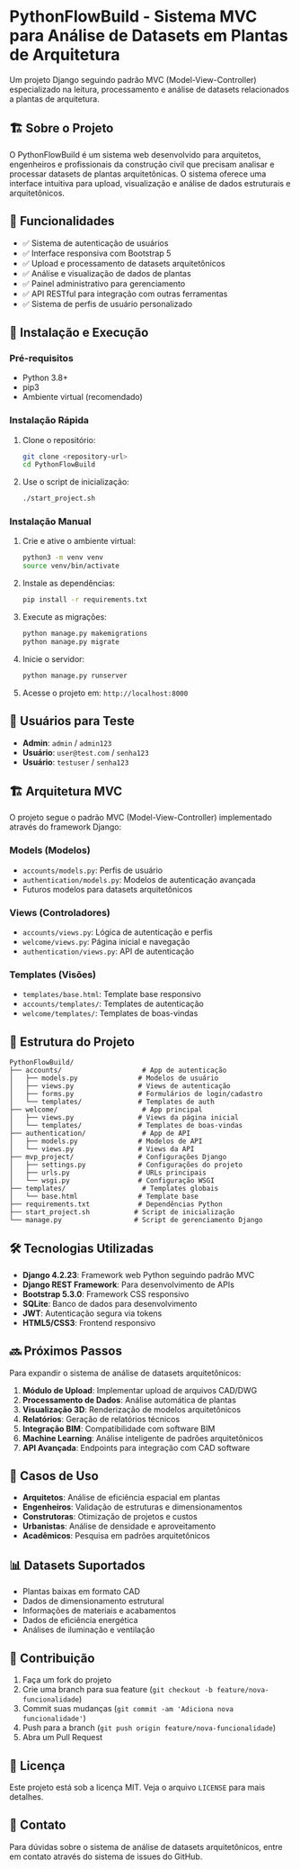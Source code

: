 # PythonFlowBuild - Sistema MVC para Análise de Datasets em Plantas de Arquitetura

Um projeto Django seguindo padrão MVC (Model-View-Controller) especializado na leitura, processamento e análise de datasets relacionados a plantas de arquitetura.

## 🏗️ Sobre o Projeto

O PythonFlowBuild é um sistema web desenvolvido para arquitetos, engenheiros e profissionais da construção civil que precisam analisar e processar datasets de plantas arquitetônicas. O sistema oferece uma interface intuitiva para upload, visualização e análise de dados estruturais e arquitetônicos.

## 🎯 Funcionalidades

- ✅ Sistema de autenticação de usuários
- ✅ Interface responsiva com Bootstrap 5
- ✅ Upload e processamento de datasets arquitetônicos
- ✅ Análise e visualização de dados de plantas
- ✅ Painel administrativo para gerenciamento
- ✅ API RESTful para integração com outras ferramentas
- ✅ Sistema de perfis de usuário personalizado

## 🚀 Instalação e Execução

### Pré-requisitos
- Python 3.8+
- pip3
- Ambiente virtual (recomendado)

### Instalação Rápida

1. Clone o repositório:
   ```bash
   git clone <repository-url>
   cd PythonFlowBuild
   ```

2. Use o script de inicialização:
   ```bash
   ./start_project.sh
   ```

### Instalação Manual

1. Crie e ative o ambiente virtual:
   ```bash
   python3 -m venv venv
   source venv/bin/activate
   ```

2. Instale as dependências:
   ```bash
   pip install -r requirements.txt
   ```

3. Execute as migrações:
   ```bash
   python manage.py makemigrations
   python manage.py migrate
   ```

4. Inicie o servidor:
   ```bash
   python manage.py runserver
   ```

5. Acesse o projeto em: `http://localhost:8000`

## 👥 Usuários para Teste

- **Admin**: `admin` / `admin123`
- **Usuário**: `user@test.com` / `senha123`
- **Usuário**: `testuser` / `senha123`

## 🏗️ Arquitetura MVC

O projeto segue o padrão MVC (Model-View-Controller) implementado através do framework Django:

### Models (Modelos)
- `accounts/models.py`: Perfis de usuário
- `authentication/models.py`: Modelos de autenticação avançada
- Futuros modelos para datasets arquitetônicos

### Views (Controladores)
- `accounts/views.py`: Lógica de autenticação e perfis
- `welcome/views.py`: Página inicial e navegação
- `authentication/views.py`: API de autenticação

### Templates (Visões)
- `templates/base.html`: Template base responsivo
- `accounts/templates/`: Templates de autenticação
- `welcome/templates/`: Templates de boas-vindas

## 📂 Estrutura do Projeto

```
PythonFlowBuild/
├── accounts/                    # App de autenticação
│   ├── models.py               # Modelos de usuário
│   ├── views.py                # Views de autenticação
│   ├── forms.py                # Formulários de login/cadastro
│   └── templates/              # Templates de auth
├── welcome/                     # App principal
│   ├── views.py                # Views da página inicial
│   └── templates/              # Templates de boas-vindas
├── authentication/              # App de API
│   ├── models.py               # Modelos de API
│   └── views.py                # Views da API
├── mvp_project/                # Configurações Django
│   ├── settings.py             # Configurações do projeto
│   ├── urls.py                 # URLs principais
│   └── wsgi.py                 # Configuração WSGI
├── templates/                   # Templates globais
│   └── base.html               # Template base
├── requirements.txt            # Dependências Python
├── start_project.sh           # Script de inicialização
└── manage.py                  # Script de gerenciamento Django
```

## 🛠️ Tecnologias Utilizadas

- **Django 4.2.23**: Framework web Python seguindo padrão MVC
- **Django REST Framework**: Para desenvolvimento de APIs
- **Bootstrap 5.3.0**: Framework CSS responsivo
- **SQLite**: Banco de dados para desenvolvimento
- **JWT**: Autenticação segura via tokens
- **HTML5/CSS3**: Frontend responsivo

## 🔜 Próximos Passos

Para expandir o sistema de análise de datasets arquitetônicos:

1. **Módulo de Upload**: Implementar upload de arquivos CAD/DWG
2. **Processamento de Dados**: Análise automática de plantas
3. **Visualização 3D**: Renderização de modelos arquitetônicos
4. **Relatórios**: Geração de relatórios técnicos
5. **Integração BIM**: Compatibilidade com software BIM
6. **Machine Learning**: Análise inteligente de padrões arquitetônicos
7. **API Avançada**: Endpoints para integração com CAD software

## 🎨 Casos de Uso

- **Arquitetos**: Análise de eficiência espacial em plantas
- **Engenheiros**: Validação de estruturas e dimensionamentos
- **Construtoras**: Otimização de projetos e custos
- **Urbanistas**: Análise de densidade e aproveitamento
- **Acadêmicos**: Pesquisa em padrões arquitetônicos

## 📊 Datasets Suportados

- Plantas baixas em formato CAD
- Dados de dimensionamento estrutural
- Informações de materiais e acabamentos
- Dados de eficiência energética
- Análises de iluminação e ventilação

## 🤝 Contribuição

1. Faça um fork do projeto
2. Crie uma branch para sua feature (`git checkout -b feature/nova-funcionalidade`)
3. Commit suas mudanças (`git commit -am 'Adiciona nova funcionalidade'`)
4. Push para a branch (`git push origin feature/nova-funcionalidade`)
5. Abra um Pull Request

## 📝 Licença

Este projeto está sob a licença MIT. Veja o arquivo `LICENSE` para mais detalhes.

## 📧 Contato

Para dúvidas sobre o sistema de análise de datasets arquitetônicos, entre em contato através do sistema de issues do GitHub. 